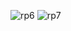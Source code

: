 ![rp6](https://user-images.githubusercontent.com/113905603/211277520-a47973cd-eb18-4980-9997-0fc9e4464737.png)
![rp7](https://user-images.githubusercontent.com/113905603/211277531-2a175286-af7d-4a23-8b5f-e62fe4fa0185.png)
